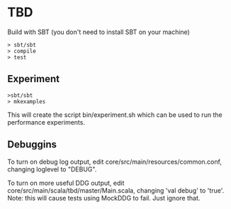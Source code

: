 TBD
===========

Build with SBT (you don't need to install SBT on your machine)

```
> sbt/sbt
> compile
> test
```

## Experiment
```
>sbt/sbt
> mkexamples
```

This will create the script bin/experiment.sh which can be used to run the
performance experiments.

## Debuggins

To turn on debug log output, edit core/src/main/resources/common.conf, changing
loglevel to "DEBUG".

To turn on more useful DDG output, edit core/src/main/scala/tbd/master/Main.scala,
changing 'val debug' to 'true'. Note: this will cause tests using MockDDG to
fail. Just ignore that.